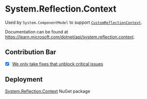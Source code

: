 # System.Reflection.Context
Used by `System.ComponentModel` to support [`CustomReflectionContext`](https://learn.microsoft.com/dotnet/api/system.reflection.context.customreflectioncontext).

Documentation can be found at https://learn.microsoft.com/dotnet/api/system.reflection.context.

## Contribution Bar
- [x] [We only take fixes that unblock critical issues](../../libraries/README.md#primary-bar)

## Deployment
[System.Reflection.Context](https://www.nuget.org/packages/System.Reflection.Context) NuGet package
